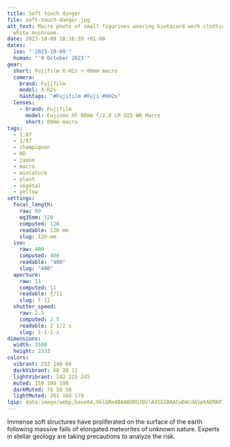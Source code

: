 ```yaml
---
title: Soft touch danger
file: soft-touch-danger.jpg
alt_text: Macro photo of small figurines wearing biohazard work clothing on a
  white mushroom.
date: 2023-10-09 18:16:59 +01:00
dates:
  iso: "'2023-10-09'"
  human: "'9 October 2023'"
gear:
  short: Fujifilm X-H2s + 80mm macro
  camera:
    brand: Fujifilm
    model: X-H2s
    hashtags: "#Fujifilm #Fuji #XH2s"
  lenses:
    - brand: Fujifilm
      model: Fujinon XF 80mm f/2.8 LM OIS WR Macro
      short: 80mm macro
tags:
  - 1:87
  - 1/87
  - champignon
  - HO
  - jaune
  - macro
  - miniature
  - plant
  - végétal
  - yellow
settings:
  focal_length:
    raw: 80
    eq35mm: 120
    computed: 120
    readable: 120 mm
    slug: 120-mm
  iso:
    raw: 400
    computed: 400
    readable: "400"
    slug: "400"
  aperture:
    raw: 11
    computed: 11
    readable: ƒ/11
    slug: f-11
  shutter_speed:
    raw: 2.5
    computed: 2.5
    readable: 2 1/2 s
    slug: 2-1-2-s
dimensions:
  width: 3500
  height: 2333
colors:
  vibrant: 232 140 66
  darkVibrant: 68 20 12
  lightVibrant: 242 225 245
  muted: 159 100 108
  darkMuted: 76 50 50
  lightMuted: 201 168 179
lqip: data:image/webp;base64,UklGRm4BAABXRUJQVlA4IGIBAACwDACdASpkAEMAP3GkyFu0q7IrrrMMMpAuCWMAzy7YsnWomH2tq4cphsspnRqAfud+SaI2ir4Hq8W5r06boeR2R8wYYItvssxKpz0fq5JHsn1CcbwDTxfufzeo3oaHPUq1xqDTRwbdBbLIPA5/xAD+6+pU9HLH7CQBk04lzw7h1WsLLrB1TeIciorLbcI9J3669FiQ5Ze7p0FAt7q3SO6g8uR0Jez2lr9kGHHVY7D96XfMXhT1KAIMRlSxOLOnmcKkQY4GZNPYmF1TDNgLrMhmnsb/iGy+SP4SYbjH7m8DOA8e41apbqsQ9SYQfX4MV8/DSCFo40/v+bcTXWRF6aRUK+HAJM4oCb/3w+PcWACIforFT4rjKlHRbvYaFXJB31yTlJdUCCxbw4Dg4mZTAtShDhpKPWDAkKV53u0O3EysscdPFRLBTfBv67duTMJ7JqdC3AYmzBqhcCyb054rHQIAAAA=
---
```


Immense soft structures have proliferated on the surface of the earth following massive falls of elongated meteorites of unknown nature. Experts in stellar geology are taking precautions to analyze the risk.
